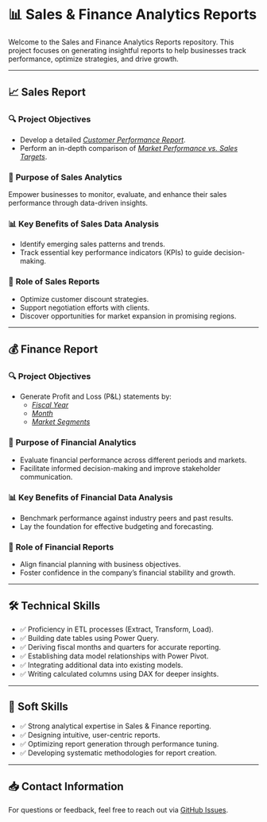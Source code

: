 # 📊 Sales & Finance Analytics Reports

Welcome to the Sales and Finance Analytics Reports repository. This project focuses on generating insightful reports to help businesses track performance, optimize strategies, and drive growth.

---

## 📈 **Sales Report**

### 🔍 **Project Objectives**  
- Develop a detailed _[Customer Performance Report](https://github.com/PaulSourav10/Excel-Sales-Analitics/blob/main/Customer%20Performance%20Report.pdf)_.  
- Perform an in-depth comparison of _[Market Performance vs. Sales Targets](https://github.com/PaulSourav10/Excel-Sales-Analitics/blob/main/Market%20Performance%20vs%20Target%20Report.pdf)_.  

### 🎯 **Purpose of Sales Analytics**  
Empower businesses to monitor, evaluate, and enhance their sales performance through data-driven insights.

### 📊 **Key Benefits of Sales Data Analysis**  
- Identify emerging sales patterns and trends.  
- Track essential key performance indicators (KPIs) to guide decision-making.  

### 📝 **Role of Sales Reports**  
- Optimize customer discount strategies.  
- Support negotiation efforts with clients.  
- Discover opportunities for market expansion in promising regions.  

---

## 💰 **Finance Report**

### 🔍 **Project Objectives**  
- Generate Profit and Loss (P&L) statements by:  
  - _[Fiscal Year](https://github.com/PaulSourav10/Excel-Sales-Analitics/blob/main/P%26L%20Statement%20by%20Fiscal%20Year.pdf)_  
  - _[Month](https://github.com/PaulSourav10/Excel-Sales-Analitics/blob/main/P%26L%20Statement%20by%20Months.pdf)_  
  - _[Market Segments](https://github.com/PaulSourav10/Excel-Sales-Analitics/blob/main/P%26L%20Statement%20by%20Markets.pdf)_  

### 🎯 **Purpose of Financial Analytics**  
- Evaluate financial performance across different periods and markets.  
- Facilitate informed decision-making and improve stakeholder communication.  

### 📊 **Key Benefits of Financial Data Analysis**  
- Benchmark performance against industry peers and past results.  
- Lay the foundation for effective budgeting and forecasting.  

### 📝 **Role of Financial Reports**  
- Align financial planning with business objectives.  
- Foster confidence in the company’s financial stability and growth.  

---

## 🛠️ **Technical Skills**  
- ✅ Proficiency in ETL processes (Extract, Transform, Load).  
- ✅ Building date tables using Power Query.  
- ✅ Deriving fiscal months and quarters for accurate reporting.  
- ✅ Establishing data model relationships with Power Pivot.  
- ✅ Integrating additional data into existing models.  
- ✅ Writing calculated columns using DAX for deeper insights.  

---

## 🤝 **Soft Skills**  
- ✅ Strong analytical expertise in Sales & Finance reporting.  
- ✅ Designing intuitive, user-centric reports.  
- ✅ Optimizing report generation through performance tuning.  
- ✅ Developing systematic methodologies for report creation.  

---

## 📥 **Contact Information**  
For questions or feedback, feel free to reach out via [GitHub Issues](https://github.com/PaulSourav10/Excel-Sales-Analitics/issues).

